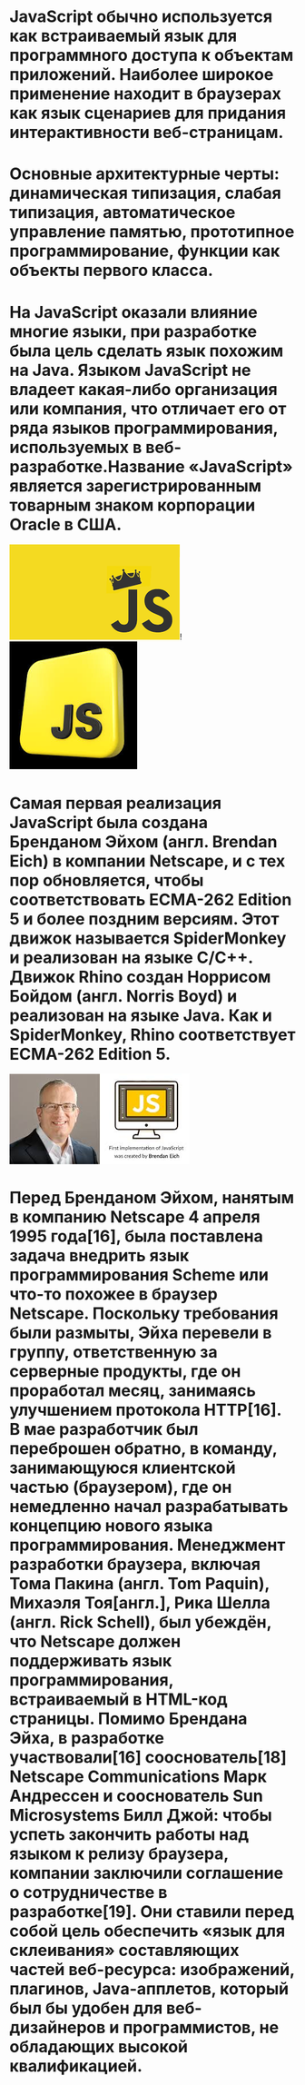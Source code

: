 # JavaScript обычно используется как встраиваемый язык для программного доступа к объектам приложений. Наиболее широкое применение находит в браузерах как язык сценариев для придания интерактивности веб-страницам.
# Основные архитектурные черты: динамическая типизация, слабая типизация, автоматическое управление памятью, прототипное программирование, функции как объекты первого класса.
# На JavaScript оказали влияние многие языки, при разработке была цель сделать язык похожим на Java. Языком JavaScript не владеет какая-либо организация или компания, что отличает его от ряда языков программирования, используемых в веб-разработке.Название «JavaScript» является зарегистрированным товарным знаком корпорации Oracle в США.
![alt text](<Без названия-1.png>)!![alt text](images-2.jpg)
<!-- ![alt text](Unofficial_JavaScript_logo_2.svg-1.png) -->
# Самая первая реализация JavaScript была создана Бренданом Эйхом (англ. Brendan Eich) в компании Netscape, и с тех пор обновляется, чтобы соответствовать ECMA-262 Edition 5 и более поздним версиям. Этот движок называется SpiderMonkey и реализован на языке C/C++. Движок Rhino создан Норрисом Бойдом (англ. Norris Boyd) и реализован на языке Java. Как и SpiderMonkey, Rhino соответствует ECMA-262 Edition 5.
![alt text](images.jpg) 

# Перед Бренданом Эйхом, нанятым в компанию Netscape 4 апреля 1995 года[16], была поставлена задача внедрить язык программирования Scheme или что-то похожее в браузер Netscape. Поскольку требования были размыты, Эйха перевели в группу, ответственную за серверные продукты, где он проработал месяц, занимаясь улучшением протокола HTTP[16]. В мае разработчик был переброшен обратно, в команду, занимающуюся клиентской частью (браузером), где он немедленно начал разрабатывать концепцию нового языка программирования. Менеджмент разработки браузера, включая Тома Пакина (англ. Tom Paquin), Михаэля Тоя[англ.], Рика Шелла (англ. Rick Schell), был убеждён, что Netscape должен поддерживать язык программирования, встраиваемый в HTML-код страницы. Помимо Брендана Эйха, в разработке участвовали[16] сооснователь[18] Netscape Communications Марк Андрессен и сооснователь Sun Microsystems Билл Джой: чтобы успеть закончить работы над языком к релизу браузера, компании заключили соглашение о сотрудничестве в разработке[19]. Они ставили перед собой цель обеспечить «язык для склеивания» составляющих частей веб-ресурса: изображений, плагинов, Java-апплетов, который был бы удобен для веб-дизайнеров и программистов, не обладающих высокой квалификацией.
<!-- ![alt text](188px-Marc_Andreessen-1.jpg)![alt text](Bill_Joy_at_World_Economic_Forum_(Davos),_2003-01_(cropped)-1.jpg) -->